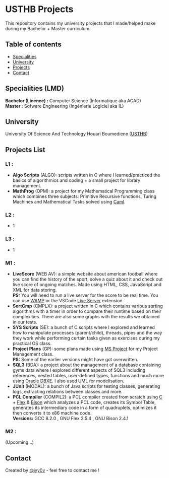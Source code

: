 # USTHB Projects

This repository contains my university projects that I made/helped make during my Bachelor + Master curriculum.
<br />

## Table of contents
- [Specialities](#specialities)
- [University](#university)
- [Projects](#projects-list)
- [Contact](#contact)

## Specialities (LMD)
**Bachelor (Licence) :** Computer Science (Informatique aka ACAD) <br />
**Master :** Sofware Engineering (Ingénierie Logiciel aka IL)

## University
University Of Science And Technology Houari Boumediene ([USTHB](https://www.usthb.dz))

## Projects List
### L1 :
- **Algo Scripts** (ALGO): scripts written in C where I learned/practiced the basics of algorithmics and coding + a small project for library management.
- **MathProg** (OPM): a project for my Mathematical Programming class which combines three subjects: Primitive Recursive functions, Turing Machines and Mathematical Tasks solved using [Caml](https://caml.inria.fr).
### L2 :
- 1

### L3 :
- 1

### M1 :
- **LiveScore** (WEB AV): a simple website about american football where you can find the history of the sport, solve a quiz about it and check out live score of ongoing matches. Made using HTML, CSS, JavaScript and XML for data storing. <br /> 
**PS:** You will need to run a live server for the score to be real time. You can use [WAMP](https://www.wampserver.com/en/) or the VSCode [Live Server](https://marketplace.visualstudio.com/items?itemName=ritwickdey.LiveServer) extension.
- **SortCmp** (CMPLX): a project written in C which contains various sorting algorithms with a timer in order to compare their runtime based on their complexities. There are also some graphs with the results we obtained in our tests.
- **SYS Scripts** (SE): a bunch of C scripts where I explored and learned how to manipulate processes (parent/child), threads, pipes and the way they work while performing certain tasks given as exercises during my practical OS class.
- **Project Plans** (GP): some plans made using [MS Project](https://www.microsoft.com/en-ww/microsoft-365/project/project-management-software) for my Project Management class. <br />
**PS:** Some of the earlier versions might have got overwritten.
- **SQL3** (BDA): a project about the management of a database containing gyms data where I explored different aspects of SQL3 including references, nested tables, user-defined types, functions and much more using [Oracle DBXE](https://www.oracle.com/database/technologies/appdev/xe.html). I also used UML for modelisation.
- **JUnit** (MODAL): a bunch of Java scripts for testing classes, generating logs, extracting relations between classes and more.
- **PCL Compiler** (COMPIL2): a PCL compiler created from scratch using [C](https://www.mingw-w64.org) + [Flex](https://github.com/westes/flex) & [Bison](https://www.gnu.org/software/bison) which analyzes a PCL code, creates its Symbol Table, generates its intermediary code in a form of quadruplets, optimizes it then converts it to x86 machine code. <br /> 
**Versions:** GCC 8.2.0 , GNU Flex 2.5.4 ,  GNU Bison 2.4.1

### M2 :
(Upcoming...)

## Contact
Created by [@iyy0v](https://www.ayoub-dev.com) - feel free to contact me !

